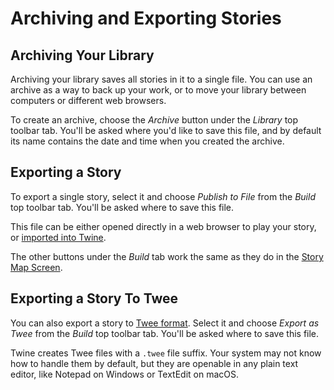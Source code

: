 # Archiving and Exporting Stories

## Archiving Your Library

Archiving your library saves all stories in it to a single file. You can use an
archive as a way to back up your work, or to move your library between computers
or different web browsers.

To create an archive, choose the _Archive_ button under the _Library_ top
toolbar tab. You'll be asked where you'd like to save this file, and by default
its name contains the date and time when you created the archive.

## Exporting a Story

To export a single story, select it and choose _Publish to File_ from the
_Build_ top toolbar tab. You'll be asked where to save this file.

This file can be either opened directly in a web browser to play your story, or
[imported into Twine](creating.md).

The other buttons under the _Build_ tab work the same as they do in the [Story
Map Screen](../editing-stories).

## Exporting a Story To Twee

You can also export a story to [Twee
format](../getting-started/basic-concepts.html#twee). Select it and choose
_Export as Twee_ from the _Build_ top toolbar tab. You'll be asked where to save
this file.

Twine creates Twee files with a `.twee` file suffix. Your system may not know
how to handle them by default, but they are openable in any plain text editor,
like Notepad on Windows or TextEdit on macOS.
